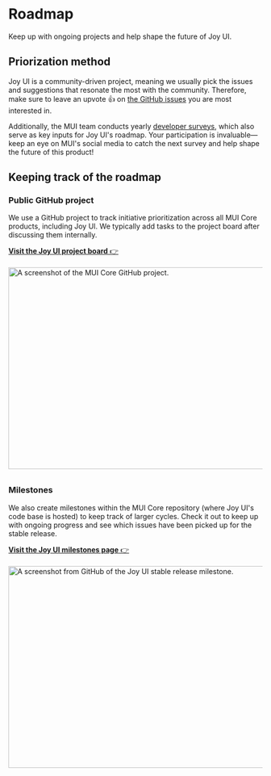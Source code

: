 # Roadmap

<p class="description">Keep up with ongoing projects and help shape the future of Joy UI.</p>

## Priorization method

Joy UI is a community-driven project, meaning we usually pick the issues and suggestions that resonate the most with the community.
Therefore, make sure to leave an upvote 👍 on [the GitHub issues](https://github.com/mui/material-ui/issues?q=is:open+is:issue+label:%22package:+joy-ui%22) you are most interested in.

Additionally, the MUI team conducts yearly [developer surveys](/blog/?tags=Developer+survey/), which also serve as key inputs for Joy UI's roadmap.
Your participation is invaluable—keep an eye on MUI's social media to catch the next survey and help shape the future of this product!

## Keeping track of the roadmap

### Public GitHub project

We use a GitHub project to track initiative prioritization across all MUI Core products, including Joy UI.
We typically add tasks to the project board after discussing them internally.

[**Visit the Joy UI project board** 👉](https://github.com/orgs/mui/projects/18/views/8)

<img src="/static/joy-ui/roadmap/github-projects.png" style="width: 814px; margin-top: 4px; margin-bottom: 8px;" alt="A screenshot of the MUI Core GitHub project." width="1628" height="400" />

### Milestones

We also create milestones within the MUI Core repository (where Joy UI's code base is hosted) to keep track of larger cycles.
Check it out to keep up with ongoing progress and see which issues have been picked up for the stable release.

[**Visit the Joy UI milestones page** 👉](https://github.com/mui/material-ui/milestone/47)

<img src="/static/joy-ui/roadmap/milestone.png" style="width: 814px; margin-top: 4px; margin-bottom: 8px;" alt="A screenshot from GitHub of the Joy UI stable release milestone." width="1628" height="400" />
